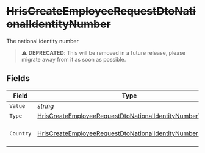 # ~~HrisCreateEmployeeRequestDtoNationalIdentityNumber~~

The national identity number

> :warning: **DEPRECATED**: This will be removed in a future release, please migrate away from it as soon as possible.


## Fields

| Field                                                                                                                                             | Type                                                                                                                                              | Required                                                                                                                                          | Description                                                                                                                                       | Example                                                                                                                                           |
| ------------------------------------------------------------------------------------------------------------------------------------------------- | ------------------------------------------------------------------------------------------------------------------------------------------------- | ------------------------------------------------------------------------------------------------------------------------------------------------- | ------------------------------------------------------------------------------------------------------------------------------------------------- | ------------------------------------------------------------------------------------------------------------------------------------------------- |
| `Value`                                                                                                                                           | *string*                                                                                                                                          | :heavy_minus_sign:                                                                                                                                | N/A                                                                                                                                               | 123456789                                                                                                                                         |
| `Type`                                                                                                                                            | [HrisCreateEmployeeRequestDtoNationalIdentityNumberType](../../Models/Components/HrisCreateEmployeeRequestDtoNationalIdentityNumberType.md)       | :heavy_minus_sign:                                                                                                                                | N/A                                                                                                                                               |                                                                                                                                                   |
| `Country`                                                                                                                                         | [HrisCreateEmployeeRequestDtoNationalIdentityNumberCountry](../../Models/Components/HrisCreateEmployeeRequestDtoNationalIdentityNumberCountry.md) | :heavy_minus_sign:                                                                                                                                | The country code                                                                                                                                  |                                                                                                                                                   |